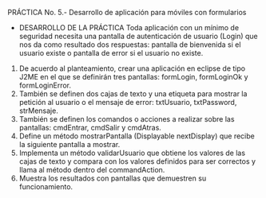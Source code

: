 PRÁCTICA No. 5.- Desarrollo de aplicación para móviles con formularios
- DESARROLLO DE LA PRÁCTICA
Toda aplicación con un mínimo de seguridad necesita una pantalla de autenticación de usuario
(Login) que nos da como resultado dos respuestas: pantalla de bienvenida si el usuario existe o
pantalla de error si el usuario no existe.
1. De acuerdo al planteamiento, crear una aplicación en eclipse de tipo J2ME en el que se definirán tres pantallas: formLogin, formLoginOk y formLoginError.
2. También se definen dos cajas de texto y una etiqueta para mostrar la petición al usuario o el mensaje de error: txtUsuario, txtPassword, strMensaje.
3. También se definen los comandos o acciones a realizar sobre las pantallas: cmdEntrar, cmdSalir y cmdAtras.
4. Define un método mostrarPantalla (Displayable nextDisplay) que recibe la siguiente pantalla a mostrar.
5. Implementa un método validarUsuario que obtiene los valores de las cajas de texto y compara con los valores definidos para ser correctos y llama al método dentro del commandAction.
6. Muestra los resultados con pantallas que demuestren su funcionamiento.